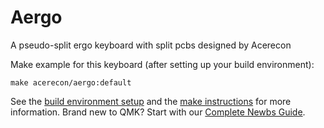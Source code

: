 # Aergo

A pseudo-split ergo keyboard with split pcbs designed by Acerecon

Make example for this keyboard (after setting up your build environment):

    make acerecon/aergo:default

See the [build environment setup](https://docs.qmk.fm/#/getting_started_build_tools) and the [make instructions](https://docs.qmk.fm/#/getting_started_make_guide) for more information. Brand new to QMK? Start with our [Complete Newbs Guide](https://docs.qmk.fm/#/newbs).

